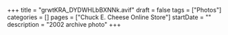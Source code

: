 +++
title = "grwtKRA_DYDWHLbBXNNk.avif"
draft = false
tags = ["Photos"]
categories = []
pages = ["Chuck E. Cheese Online Store"]
startDate = ""
description = "2002 archive photo"
+++
